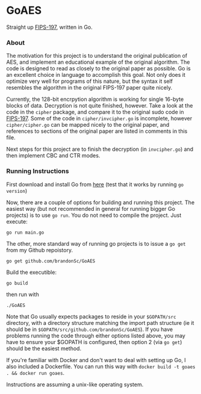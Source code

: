 # GoAES

Straight up [FIPS-197](http://csrc.nist.gov/publications/fips/fips197/fips-197.pdf), written in Go.

### About

The motivation for this project is to understand the original publication of AES, and implement an educational example of the original algorithm. The code is designed to read as closely to the original paper as possible. Go is an excellent choice in language to accomplish this goal. Not only does it optimize very well for programs of this nature, but the syntax it self resembles the algorithm in the original FIPS-197 paper quite nicely. 

Currently, the 128-bit encrpytion algorithm is working for single 16-byte blocks of data. Decryption is not quite finished, however. Take a look at the code in the `cipher` package, and compare it to the original sudo code in [FIPS-197](http://csrc.nist.gov/publications/fips/fips197/fips-197.pdf). Some of the code in `cipher/invcipher.go` is incomplete, however `cipher/cipher.go` can be mapped nicely to the original paper, and references to sections of the original paper are listed in comments in this file.

Next steps for this project are to finish the decryption (in `invcipher.go`) and then implement CBC and CTR modes.

### Running Instructions

First download and install Go from [here](https://golang.org/dl/) (test that it works by running `go version`)

Now, there are a couple of options for building and running this project. The easiest way (but not recommended in general for running bigger Go projects) is to use `go run`. You do not need to compile the project. Just execute:
```
go run main.go
```

The other, more standard way of running go projects is to issue a `go get` from my Github repoistory. 
```
go get github.com/brandonSc/GoAES
```
Build the executible:
```
go build
```
then run with
```
./GoAES
```

Note that Go usually expects packages to reside in your `$GOPATH/src` directory, with a directory structure matching the import path structure (ie it should be in `$GOPATH/src/github.com/brandonSc/GoAES`). If you have problems running the code through either options listed above, you may have to ensure your $GOPATH is configured, then option 2 (via `go get`) should be the easiest method.

If you're familiar with Docker and don't want to deal with setting up Go, I also included a Dockerfile. You can run this way with `docker build -t goaes . && docker run goaes`.

Instructions are assuming a unix-like operating system.
